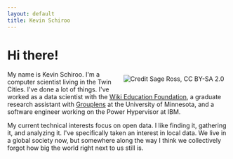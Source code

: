 ```yaml
---
layout: default
title: Kevin Schiroo
---
```

# Hi there! #

<img style="float: right; padding: 10px"
 src="{{ site.url }}/assets/self.jpg"
 title="Credit Sage Ross, CC BY-SA 2.0">

My name is Kevin Schiroo. I'm a computer scientist living in the Twin Cities.
I've done a lot of things. I've worked as a data scientist with the
[Wiki Education Foundation](http://wikiedu.org), a graduate research assistant
with [Grouplens](http://grouplens.org) at the University of Minnesota, and a
software engineer working on the Power Hypervisor at IBM.

My current technical interests focus on open data. I like finding it,
gathering it, and analyzing it. I've specifically taken an interest in
local data. We live in a global society now, but somewhere along the
way I think we collectively forgot how big the world right next to us
still is.

<div style="clear: right"></div>
